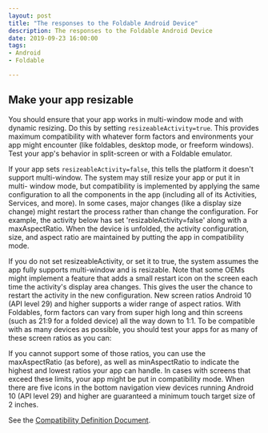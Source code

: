 ```yaml
---
layout: post
title: "The responses to the Foldable Android Device"
description: The responses to the Foldable Android Device
date: 2019-09-23 16:00:00
tags:
- Android
- Foldable

---
```


## Make your app resizable

You should ensure that your app works in multi-window mode and with dynamic resizing. 
Do this by setting `resizeableActivity=true`. This provides maximum compatibility with whatever form factors and 
environments your app might encounter (like foldables, desktop mode, or freeform windows). 
Test your app's behavior in split-screen or with a Foldable emulator.

If your app sets `resizeableActivity=false`, this tells the platform it doesn't support multi-window. 
The system may still resize your app or put it in multi- window mode, but compatibility is implemented by applying the same configuration to all the components in the app (including all of its Activities, Services, and more). 
In some cases, major changes (like a display size change) might restart the process rather than change the configuration.
For example, the activity below has set 'resizableActivity=false' along with a maxAspectRatio. When the device is unfolded, the activity configuration, size, and aspect ratio are maintained by putting the app in compatibility mode.

If you do not set resizeableActivity, or set it to true, the system assumes the app fully supports multi-window and is resizable.
Note that some OEMs might implement a feature that adds a small restart icon on the screen each time the activity's display area changes. 
This gives the user the chance to restart the activity in the new configuration.
New screen ratios Android 10 (API level 29) and higher supports a wider range of aspect ratios. 
With Foldables, form factors can vary from super high long and thin screens (such as 21:9 for a folded device) all the way down to 1:1.
To be compatible with as many devices as possible, you should test your apps for as many of these screen ratios as you can:

If you cannot support some of those ratios, you can use the maxAspectRatio (as before), as well as minAspectRatio to indicate the highest and lowest ratios your app can handle. 
In cases with screens that exceed these limits, your app might be put in compatibility mode.
When there are five icons in the bottom navigation view devices running Android 10 (API level 29) and higher are guaranteed a minimum touch target size of 2 inches. 

See the [Compatibility Definition Document](https://source.android.com/compatibility/cdd).
